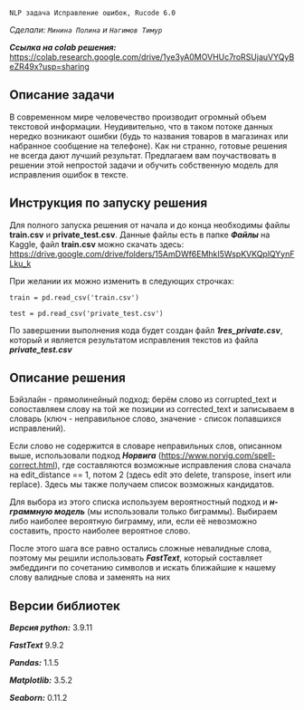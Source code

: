 `NLP задача Исправление ошибок, Rucode 6.0`

*Сделали: `Минина Полина` и `Нагимов Тимур`*



***Ссылка на colab решения:*** https://colab.research.google.com/drive/1ye3yA0MOVHUc7roRSUjauVYQyBeZR49x?usp=sharing

## Описание задачи
В современном мире человечество производит огромный объем текстовой информации. 
Неудивительно, что в таком потоке данных нередко возникают ошибки (будь то названия товаров в магазинах или набранное сообщение на телефоне). 
Как ни странно, готовые решения не всегда дают лучший результат. 
Предлагаем вам поучаствовать в решении этой непростой задачи и обучить собственную модель для исправления ошибок в тексте.

## Инструкция по запуску решения
Для полного запуска решения от начала и до конца необходимы файлы **train.csv** и **private_test.csv**. Данные файлы есть в папке ***Файлы*** на Kaggle, файл **train.csv** можно скачать здесь: https://drive.google.com/drive/folders/15AmDWf6EMhkI5WspKVKQplQYynFLku_k

При желании их можно изменить в следующих строчках:
```
train = pd.read_csv('train.csv')
```
```
test = pd.read_csv('private_test.csv')
```

По завершении выполнения кода будет создан файл ***1res_private.csv***, который и является результатом исправления текстов из файла ***private_test.csv***

## Описание решения
Бэйзлайн - прямолинейный подход: берём слово из corrupted_text и сопоставляем слову на той же позиции из corrected_text и записываем в словарь (ключ - неправильное слово, значение - список попавшихся исправлений).

Если слово не содержится в словаре неправильных слов, описанном выше, использовали подход ***Норвига*** (https://www.norvig.com/spell-correct.html), где составляются возможные исправления слова сначала на edit_distance == 1, потом 2 (здесь edit это delete, transpose, insert или replace). Здесь мы также получаем список возможных кандидатов. 

Для выбора из этого списка используем вероятностный подход и ***н-граммную модель*** (мы использовали только биграммы). Выбираем либо наиболее вероятную биграмму, или, если её невозможно составить, просто наиболее вероятное слово.

После этого шага все равно остались сложные невалидные слова, поэтому мы решили использовать ***FastText***, который составляет эмбеддинги по сочетанию символов и искать ближайшие к нашему слову валидные слова и заменять на них


## Версии библиотек
***Версия python:*** 3.9.11

***FastText*** 9.9.2

***Pandas:*** 1.1.5

***Matplotlib:*** 3.5.2

***Seaborn:*** 0.11.2

